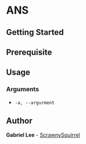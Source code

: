 # ANS

## Getting Started

## Prerequisite

## Usage
### Arguments
* `-a, --argurment`

## Author

**Gabriel Lee** - [ScrawnySquirrel](https://github.com/ScrawnySquirrel)
